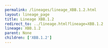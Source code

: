 ```yaml
---
permalink: /lineages/lineage_XBB.1.2.html
layout: lineage_page
title: Lineage XBB.1.2
redirect_to: ../lineage.html?lineage=XBB.1.2
lineage: XBB.1.2
parent: None
children: ['XBB.1.2']
---
```

